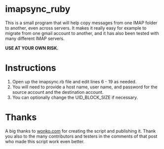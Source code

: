 # imapsync\_ruby

This is a small program that will help copy messages from one IMAP folder to another, even across servers. It makes it really easy for example to migrate from one gmail account to another, and it has also been tested with many different IMAP servers.

**USE AT YOUR OWN RISK.**

# Instructions

1. Open up the imapsync.rb file and edit lines 6 - 19 as needed.
1. You will need to provide a host name, user name, and password for the source account and the destination account.
1. You can optionally change the UID\_BLOCK\_SIZE if necessary.

# Thanks

A big thanks to [wonko.com](http://wonko.com/post/ruby_script_to_sync_email_from_any_imap_server_to_gmail) for creating the script and publishing it. Thank you also to the many contributors and testers in the comments of that post who made this script work even better.